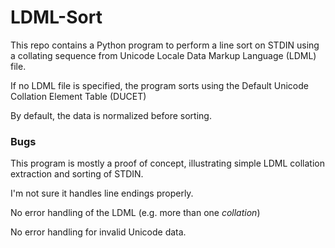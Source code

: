 # LDML-Sort #

This repo contains a Python program to perform a line sort on STDIN using a collating sequence from Unicode Locale Data Markup Language (LDML) file.

If no LDML file is specified, the program sorts using the  Default Unicode Collation Element Table (DUCET)

By default, the data is normalized before sorting.

### Bugs

This program is mostly a proof of concept, illustrating simple LDML collation extraction and sorting of STDIN.

I'm not sure it handles line endings properly.

No error handling of the LDML (e.g. more than one *collation*)

No error handling for invalid Unicode data.